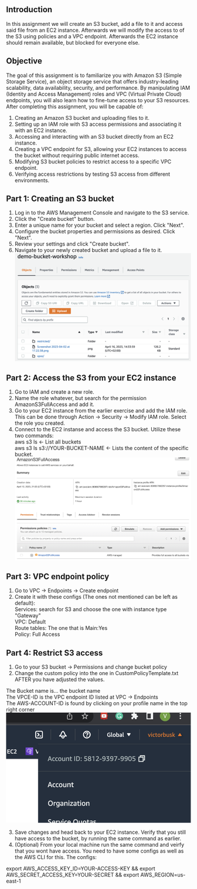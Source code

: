 
## Introduction
In this assignment we will create an S3 bucket, add a file to it and access said file from an EC2 instance.
Afterwards we will modify the access to of the S3 using policies and a VPC endpoint.
Afterwards the EC2 instance should remain available, but blocked for everyone else.

## Objective
The goal of this assignment is to familiarize you with Amazon S3 (Simple Storage Service), an object storage service that offers industry-leading scalability, data availability, security, and performance. By manipulating IAM (Identity and Access Management) roles and VPC (Virtual Private Cloud) endpoints, you will also learn how to fine-tune access to your S3 resources. After completing this assignment, you will be capable of:

1. Creating an Amazon S3 bucket and uploading files to it.
2. Setting up an IAM role with S3 access permissions and associating it with an EC2 instance.
3. Accessing and interacting with an S3 bucket directly from an EC2 instance.
4. Creating a VPC endpoint for S3, allowing your EC2 instances to access the bucket without requiring public internet access.
5. Modifying S3 bucket policies to restrict access to a specific VPC endpoint.
6. Verifying access restrictions by testing S3 access from different environments.

## Part 1: Creating an S3 bucket
1. Log in to the AWS Management Console and navigate to the S3 service.
2. Click the "Create bucket" button.
3. Enter a unique name for your bucket and select a region. Click "Next".
4. Configure the bucket properties and permissions as desired. Click "Next".
5. Review your settings and click "Create bucket".
6. Navigate to your newly created bucket and upload a file to it.
![alt text](https://github.com/VictorBusk/AWS-workshop/blob/main/Images/s3.png)

## Part 2: Access the S3 from your EC2 instance
1. Go to IAM and create a new role.
2. Name the role whatever, but search for the permission AmazonS3FullAccess and add it.
3. Go to your EC2 instance from the earlier exercise and add the IAM role.
This can be done through Action -> Security -> Modify IAM role. Select the role you created.
4. Connect to the EC2 instanse and access the S3 bucket. Utilize these two commands:  
aws s3 ls <- List all buckets  
aws s3 ls s3://YOUR-BUCKET-NAME <- Lists the content of the specific bucket.  
![alt text](https://github.com/VictorBusk/AWS-workshop/blob/main/Images/iam.png)

## Part 3: VPC endpoint policy
1. Go to VPC -> Endpoints -> Create endpoint
2. Create it with these configs (The ones not mentioned can be left as default):  
Services: search for S3 and choose the one with instance type "Gateway"  
VPC: Default  
Route tables: The one that is Main:Yes  
Policy: Full Access  

## Part 4: Restrict S3 access
1. Go to your S3 bucket -> Permissions and change bucket policy
2. Change the custom policy into the one in CustomPolicyTemplate.txt AFTER you have adjusted the values.

The Bucket name is... the bucket name  
The VPCE-ID is the VPC endpoint ID listed at VPC -> Endpoints  
The AWS-ACCOUNT-ID is found by clicking on your profile name in the top right corner  
![alt text](https://github.com/VictorBusk/AWS-workshop/blob/main/Images/accountid.png)

3. Save changes and head back to your EC2 instance. Verify that you still have access to the bucket, by running the same command as earlier.
4. (Optional) From your local machine run the same command and veirfy that you wont have access.
You need to have some configs as well as the AWS CLI for this. The configs:

export AWS_ACCESS_KEY_ID=YOUR-ACCESS-KEY && export AWS_SECRET_ACCESS_KEY=YOUR-SECRET && export AWS_REGION=us-east-1